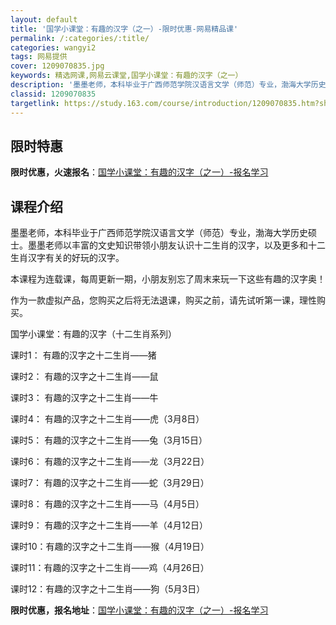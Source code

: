 ```yaml
---
layout: default
title: '国学小课堂：有趣的汉字（之一）-限时优惠-网易精品课'
permalink: /:categories/:title/
categories: wangyi2
tags: 网易提供
cover: 1209070835.jpg
keywords: 精选网课,网易云课堂,国学小课堂：有趣的汉字（之一）
description: '墨墨老师，本科毕业于广西师范学院汉语言文学（师范）专业，渤海大学历史硕士。墨墨老师以丰富的文史知识带领小朋友认识十二生肖'
classid: 1209070835
targetlink: https://study.163.com/course/introduction/1209070835.htm?share=1&shareId=1025206652&utm_campaign=share&utm_medium=iphoneShare&utm_source=&utm_u=1025206652
---
```


## 限时特惠

**限时优惠，火速报名**：[国学小课堂：有趣的汉字（之一）-报名学习](https://study.163.com/course/introduction/1209070835.htm?share=1&shareId=1025206652&utm_campaign=share&utm_medium=iphoneShare&utm_source=&utm_u=1025206652)

## 课程介绍

墨墨老师，本科毕业于广西师范学院汉语言文学（师范）专业，渤海大学历史硕士。墨墨老师以丰富的文史知识带领小朋友认识十二生肖的汉字，以及更多和十二生肖汉字有关的好玩的汉字。

本课程为连载课，每周更新一期，小朋友别忘了周末来玩一下这些有趣的汉字奥！

作为一款虚拟产品，您购买之后将无法退课，购买之前，请先试听第一课，理性购买。



国学小课堂：有趣的汉字（十二生肖系列）

课时1：  有趣的汉字之十二生肖——猪

课时2：  有趣的汉字之十二生肖——鼠

课时3：  有趣的汉字之十二生肖——牛

课时4：  有趣的汉字之十二生肖——虎（3月8日）

课时5：  有趣的汉字之十二生肖——兔（3月15日）

课时6：  有趣的汉字之十二生肖——龙（3月22日）

课时7：  有趣的汉字之十二生肖——蛇（3月29日）

课时8：  有趣的汉字之十二生肖——马（4月5日）

课时9：  有趣的汉字之十二生肖——羊（4月12日）

课时10：有趣的汉字之十二生肖——猴（4月19日）

课时11：有趣的汉字之十二生肖——鸡（4月26日）

课时12：有趣的汉字之十二生肖——狗（5月3日）

**限时优惠，报名地址**：[国学小课堂：有趣的汉字（之一）-报名学习](https://study.163.com/course/introduction/1209070835.htm?share=1&shareId=1025206652&utm_campaign=share&utm_medium=iphoneShare&utm_source=&utm_u=1025206652)

